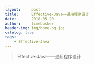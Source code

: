 ```yaml
---
layout:     post
title:      Effective-Java——通用程序设计
date:       2018-05-20
author:     timebusker
header-img: img/home-bg.jpg
catalog: true
tags:
    - Effective-Java
---
```


> Effective-Java——通用程序设计

> 

### 